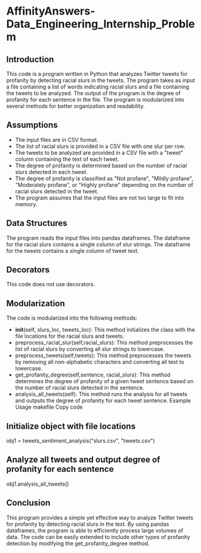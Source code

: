 # AffinityAnswers-Data_Engineering_Internship_Problem
## Introduction
This code is a program written in Python that analyzes Twitter tweets for profanity by detecting racial slurs in the tweets. The program takes as input a file containing a list of words indicating racial slurs and a file containing the tweets to be analyzed. The output of the program is the degree of profanity for each sentence in the file. The program is modularized into several methods for better organization and readability.

## Assumptions
- The input files are in CSV format.
- The list of racial slurs is provided in a CSV file with one slur per row.
- The tweets to be analyzed are provided in a CSV file with a "tweet" column containing the text of each tweet.
- The degree of profanity is determined based on the number of racial slurs detected in each tweet.
- The degree of profanity is classified as "Not profane", "Mildly profane", "Moderately profane", or "Highly profane" depending on the number of racial   slurs detected in the tweet.
- The program assumes that the input files are not too large to fit into memory.

## Data Structures
The program reads the input files into pandas dataframes. The dataframe for the racial slurs contains a single column of slur strings. The dataframe for the tweets contains a single column of tweet text.

## Decorators
This code does not use decorators.

## Modularization
The code is modularized into the following methods:

- __init__(self, slurs_loc, tweets_loc): This method initializes the class with the file locations for the racial slurs and tweets.
- preprocess_racial_slur(self,racial_slurs): This method preprocesses the list of racial slurs by converting all slur strings to lowercase.
- preprocess_tweets(self,tweets): This method preprocesses the tweets by removing all non-alphabetic characters and converting all text to lowercase.
- get_profanity_degree(self,sentence, racial_slurs): This method determines the degree of profanity of a given tweet sentence based on the number of racial slurs detected in the sentence.
- analysis_all_tweets(self): This method runs the analysis for all tweets and outputs the degree of profanity for each tweet sentence.
Example Usage
makefile
Copy code
## Initialize object with file locations
obj1 = tweets_sentiment_analysis("slurs.csv", "tweets.csv")

## Analyze all tweets and output degree of profanity for each sentence
obj1.analysis_all_tweets()
## Conclusion
This program provides a simple yet effective way to analyze Twitter tweets for profanity by detecting racial slurs in the text. By using pandas dataframes, the program is able to efficiently process large volumes of data. The code can be easily extended to include other types of profanity detection by modifying the get_profanity_degree method.
